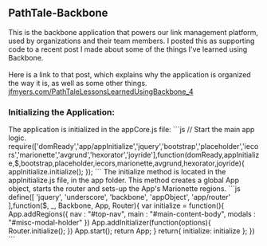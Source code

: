 <h2>PathTale-Backbone</h2>

This is the backbone application that powers our link management platform, used by organizations and their team members. I posted this as supporting code to a recent post I made about some of the things I've learned using Backbone. 
<br>
<br>
Here is a link to that post, which explains why the application is organized the way it is, as well as some other things.
<br>
<a href="http://jfmyers.com/PathTaleLessonsLearnedUsingBackbone_4/" target="_blank">jfmyers.com/PathTaleLessonsLearnedUsingBackbone_4</a>

<h3>Initializing the Application:</h3>
The application is initialized in the appCore.js file:
```js
// Start the main app logic.
require(['domReady','app/appInitialize','jquery','bootstrap','placeholder','iecors','marionette','avgrund','hexorator','joyride'],function(domReady,appInitialize,$,bootstrap,placeholder,iecors,marionette,avgrund,hexorator,joyride){
	appInitialize.initialize();
});
```
The initialize method is located in the appInitialize.js file, in the app folder. This method creates a global App object, starts the router and sets-up the App's Marionette regions.
```js
define([
  'jquery',
  'underscore',
  'backbone',
  'appObject',
  'app/router'
],function($, _, Backbone, App, Router){
  	var initialize = function(){
		App.addRegions({
			nav		:  "#top-nav",
			main	:  "#main-content-body",
			modals	:  "#misc-modal-holder"
		})
  		App.addInitializer(function(options){
  			Router.initialize();
  		})
  		App.start();
		return App;
  	}
  	return{
    	initialize: initialize
  	};
})
```